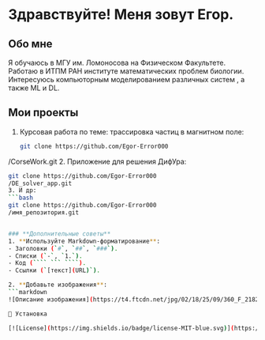 # Здравствуйте! Меня зовут Егор.
## Обо мне
Я обучаюсь в МГУ им. Ломоносова на Физическом Факультете.
Работаю в ИТПМ РАН институте математических проблем биологии.
Интересуюсь компьюторным моделированием различных систем , а также
ML и DL.
## Мои проекты
1. Курсовая работа по теме: трассировка частиц в магнитном поле:
   ```bash
   git clone https://github.com/Egor-Error000
/CorseWork.git
2. Приложение для решения ДифУра:
   ```bash
   git clone https://github.com/Egor-Error000
/DE_solver_app.git
3. И др:
   ```bash
   git clone https://github.com/Egor-Error000
/имя_репозитория.git


### **Дополнительные советы**
1. **Используйте Markdown-форматирование**:
   - Заголовки (`#`, `##`, `###`).
   - Списки (`-`, `1.`).
   - Код (```` ``` ````).
   - Ссылки (`[текст](URL)`).

2. **Добавьте изображения**:
   ```markdown
   ![Описание изображения](https://t4.ftcdn.net/jpg/02/18/25/09/360_F_218250919_gXCr4bnipPg6bZohIkmEBKaG9gzz7kbe.jpg)

🚀 Установка

[![License](https://img.shields.io/badge/license-MIT-blue.svg)](https://opensource.org/licenses/MIT)
